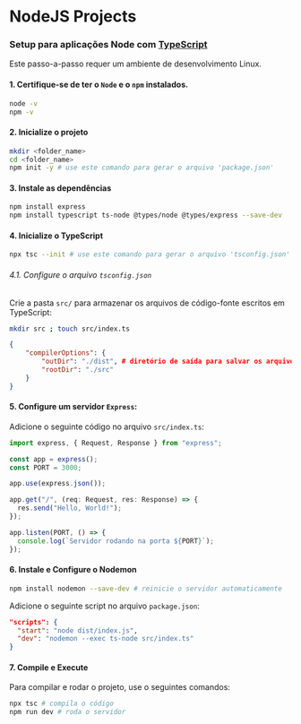 # NodeJS Projects

### Setup para aplicações Node com [TypeScript](https://www.typescriptlang.org/docs/handbook/2/basic-types.html)

Este passo-a-passo requer um ambiente de desenvolvimento Linux.

#### 1. Certifique-se de ter o `Node` e o `npm` instalados.

```bash
node -v
npm -v 
```
#### 2. Inicialize o projeto

```bash
mkdir <folder_name>
cd <folder_name>
npm init -y # use este comando para gerar o arquivo 'package.json'
```

#### 3. Instale as dependências 

```bash
npm install express
npm install typescript ts-node @types/node @types/express --save-dev
```

#### 4. Inicialize o TypeScript

```bash
npx tsc --init # use este comando para gerar o arquivo 'tsconfig.json'
```

###### 4.1. Configure o arquivo `tsconfig.json`

Crie a pasta `src/` para armazenar os arquivos de código-fonte escritos em TypeScript:

```bash
mkdir src ; touch src/index.ts
```

```json
{
    "compilerOptions": {
        "outDir": "./dist", # diretório de saída para salvar os arquivos .js
        "rootDir": "./src"
    }
}
```

#### 5. Configure um servidor `Express`:

Adicione o seguinte código no arquivo `src/index.ts`:

```javascript
import express, { Request, Response } from "express";

const app = express();
const PORT = 3000;

app.use(express.json());

app.get("/", (req: Request, res: Response) => {
  res.send("Hello, World!");
});

app.listen(PORT, () => {
  console.log(`Servidor rodando na porta ${PORT}`);
});
```
#### 6. Instale e Configure o Nodemon

```bash
npm install nodemon --save-dev # reinicie o servidor automaticamente
```
Adicione o seguinte script no arquivo `package.json`: 

```json
"scripts": {
  "start": "node dist/index.js",
  "dev": "nodemon --exec ts-node src/index.ts"
}
```
#### 7. Compile e Execute 

Para compilar e rodar o projeto, use o seguintes comandos:

```bash
npx tsc # compila o código
npm run dev # roda o servidor
```


